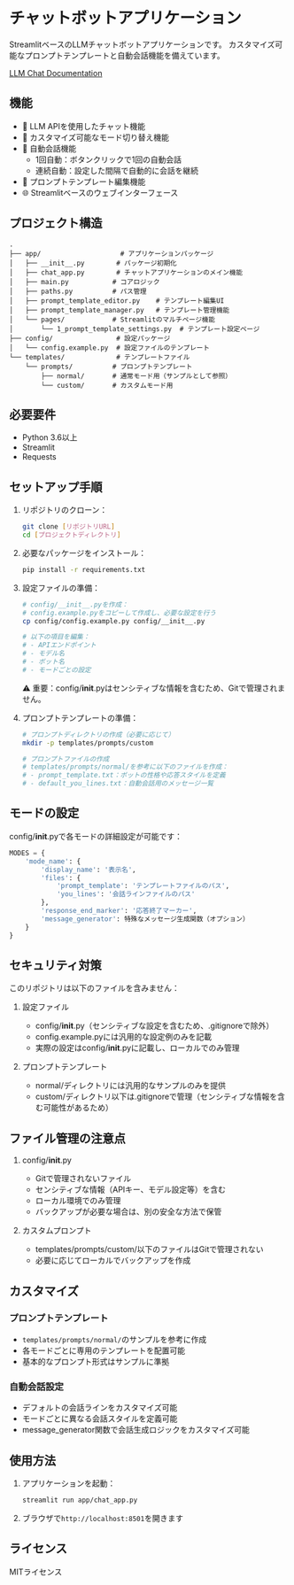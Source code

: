 # チャットボットアプリケーション

StreamlitベースのLLMチャットボットアプリケーションです。
カスタマイズ可能なプロンプトテンプレートと自動会話機能を備えています。

[LLM Chat Documentation](https://noppomario.github.io/llm-chat/)

## 機能

- 💬 LLM APIを使用したチャット機能
- 🔄 カスタマイズ可能なモード切り替え機能
- 🤖 自動会話機能
  - 1回自動：ボタンクリックで1回の自動会話
  - 連続自動：設定した間隔で自動的に会話を継続
- 📝 プロンプトテンプレート編集機能
- 🌐 Streamlitベースのウェブインターフェース

## プロジェクト構造

```plaintext
.
├── app/                    # アプリケーションパッケージ
│   ├── __init__.py        # パッケージ初期化
│   ├── chat_app.py        # チャットアプリケーションのメイン機能
│   ├── main.py           # コアロジック
│   ├── paths.py          # パス管理
│   ├── prompt_template_editor.py    # テンプレート編集UI
│   ├── prompt_template_manager.py   # テンプレート管理機能
│   └── pages/            # Streamlitのマルチページ機能
│       └── 1_prompt_template_settings.py  # テンプレート設定ページ
├── config/                # 設定パッケージ
│   └── config.example.py  # 設定ファイルのテンプレート
└── templates/             # テンプレートファイル
    └── prompts/          # プロンプトテンプレート
        ├── normal/       # 通常モード用（サンプルとして参照）
        └── custom/       # カスタムモード用
```

## 必要要件

- Python 3.6以上
- Streamlit
- Requests

## セットアップ手順

1. リポジトリのクローン：

   ```bash
   git clone [リポジトリURL]
   cd [プロジェクトディレクトリ]
   ```

2. 必要なパッケージをインストール：

   ```bash
   pip install -r requirements.txt
   ```

3. 設定ファイルの準備：

   ```bash
   # config/__init__.pyを作成：
   # config.example.pyをコピーして作成し、必要な設定を行う
   cp config/config.example.py config/__init__.py

   # 以下の項目を編集：
   # - APIエンドポイント
   # - モデル名
   # - ボット名
   # - モードごとの設定
   ```

    ⚠️ 重要：config/__init__.pyはセンシティブな情報を含むため、Gitで管理されません。

4. プロンプトテンプレートの準備：

   ```bash
   # プロンプトディレクトリの作成（必要に応じて）
   mkdir -p templates/prompts/custom

   # プロンプトファイルの作成
   # templates/prompts/normal/を参考に以下のファイルを作成：
   # - prompt_template.txt：ボットの性格や応答スタイルを定義
   # - default_you_lines.txt：自動会話用のメッセージ一覧
   ```

## モードの設定

config/__init__.pyで各モードの詳細設定が可能です：

```python
MODES = {
    'mode_name': {
        'display_name': '表示名',
        'files': {
            'prompt_template': 'テンプレートファイルのパス',
            'you_lines': '会話ラインファイルのパス'
        },
        'response_end_marker': '応答終了マーカー',
        'message_generator': 特殊なメッセージ生成関数（オプション）
    }
}
```

## セキュリティ対策

このリポジトリは以下のファイルを含みません：

1. 設定ファイル

   - config/__init__.py（センシティブな設定を含むため、.gitignoreで除外）
   - config.example.pyには汎用的な設定例のみを記載
   - 実際の設定はconfig/__init__.pyに記載し、ローカルでのみ管理

2. プロンプトテンプレート

   - normal/ディレクトリには汎用的なサンプルのみを提供
   - custom/ディレクトリ以下は.gitignoreで管理（センシティブな情報を含む可能性があるため）

## ファイル管理の注意点

1. config/__init__.py

   - Gitで管理されないファイル
   - センシティブな情報（APIキー、モデル設定等）を含む
   - ローカル環境でのみ管理
   - バックアップが必要な場合は、別の安全な方法で保管

2. カスタムプロンプト

   - templates/prompts/custom/以下のファイルはGitで管理されない
   - 必要に応じてローカルでバックアップを作成

## カスタマイズ

### プロンプトテンプレート

- `templates/prompts/normal/`のサンプルを参考に作成
- 各モードごとに専用のテンプレートを配置可能
- 基本的なプロンプト形式はサンプルに準拠

### 自動会話設定

- デフォルトの会話ラインをカスタマイズ可能
- モードごとに異なる会話スタイルを定義可能
- message_generator関数で会話生成ロジックをカスタマイズ可能

## 使用方法

1. アプリケーションを起動：

   ```bash
   streamlit run app/chat_app.py
   ```

2. ブラウザで`http://localhost:8501`を開きます

## ライセンス

MITライセンス
